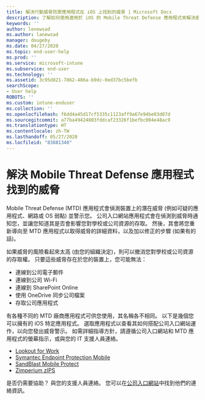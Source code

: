 ```yaml
---
title: 解決行動威脅防禦應用程式在 iOS 上找到的威脅 | Microsoft Docs
description: 了解如何使用適用於 iOS 的 Mobile Threat Defense 應用程式來解決威脅。
keywords: ''
author: lenewsad
ms.author: lanewsad
manager: dougeby
ms.date: 04/27/2020
ms.topic: end-user-help
ms.prod: ''
ms.service: microsoft-intune
ms.subservice: end-user
ms.technology: ''
ms.assetid: 3c95d821-7862-486a-b9dc-0ed37bc5befb
searchScope:
- User help
ROBOTS: ''
ms.custom: intune-enduser
ms.collection: ''
ms.openlocfilehash: f6dd4a45d17cf5335c1123aff9a67e94be03d07d
ms.sourcegitcommit: a77ba49424803fddcaf23326f1befbc004e48ac9
ms.translationtype: HT
ms.contentlocale: zh-TW
ms.lasthandoff: 05/27/2020
ms.locfileid: "83881340"
---
```

# <a name="resolving-a-threat-found-by-a-mobile-threat-defense-app"></a>解決 Mobile Threat Defense 應用程式找到的威脅

Mobile Threat Defense (MTD) 應用程式會偵測裝置上的潛在威脅 (例如可疑的應用程式、網路或 OS 弱點) 並警示您。 公司入口網站應用程式會在偵測到威脅時通知您，並讓您知道其是否會影響您對學校或公司資源的存取。 然後，其會將您重新導向至 MTD 應用程式以取得威脅的詳細資料，以及加以修正的步驟 (如果有的話)。 

如果威脅的風險看起來太高 (由您的組織決定)，則可以撤消您對學校或公司資源的存取權。 只要這些威脅存在於您的裝置上，您可能無法：  

* 連線到公司電子郵件
* 連線到公司 Wi-Fi
* 連線到 SharePoint Online
* 使用 OneDrive 同步公司檔案
* 存取公司應用程式

有各種不同的 MTD 廠商應用程式可供您使用，其名稱各不相同。 以下是幾個您可以擁有的 iOS 特定應用程式。 選取應用程式以查看其如何搭配公司入口網站運作，以向您發出威脅警示。 如需詳細指導方針，請遵循公司入口網站和 MTD 應用程式的螢幕指示，或與您的 IT 支援人員連絡。 


* [Lookout for Work](you-need-to-resolve-a-threat-found-by-lookout-for-work-ios.md)
* [Symantec Endpoint Protection Mobile](you-need-to-resolve-a-threat-found-by-skycure-ios.md)
* [SandBlast Mobile Protect](you-need-to-resolve-a-threat-found-by-checkpoint-ios.md)
* [Zimperium zIPS](you-need-to-resolve-a-threat-found-by-zips-ios.md)

是否仍需要協助？ 與您的支援人員連絡。 您可以在[公司入口網站](https://go.microsoft.com/fwlink/?linkid=2010980)中找到他們的連絡資訊。  

